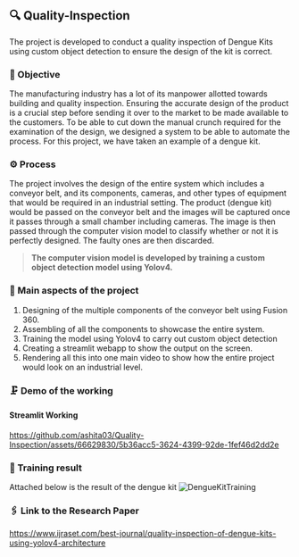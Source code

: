 ## 🔍 Quality-Inspection
The project is developed to conduct a quality inspection of Dengue Kits using custom object detection to ensure the design of the kit is correct.

### 🚀 Objective
The manufacturing industry has a lot of its manpower allotted towards building and quality inspection. Ensuring the accurate design of the product is a crucial step before sending it over to the market to be made available to the customers. To be able to cut down the manual crunch required for the examination of the design, we designed a system to be able to automate the process. 
For this project, we have taken an example of a dengue kit.

### ⚙️ Process 
The project involves the design of the entire system which includes a conveyor belt, and its components, cameras, and other types of equipment that would be required in an industrial setting. The product (dengue kit) would be passed on the conveyor belt and the images will be captured once it passes through a small chamber including cameras. The image is then passed through the computer vision model to classify whether or not it is perfectly designed. The faulty ones are then discarded.

>**The computer vision model is developed by training a custom object detection model using Yolov4.**

### 📍 Main aspects of the project
1. Designing of the multiple components of the conveyor belt using Fusion 360. 
2. Assembling of all the components to showcase the entire system.
3. Training the model using Yolov4 to carry out custom object detection
4. Creating a streamlit webapp to show the output on the screen.
5. Rendering all this into one main video to show how the entire project would look on an industrial level.

### 🗜️ Demo of the working
#### Streamlit Working
https://github.com/ashita03/Quality-Inspection/assets/66629830/5b36acc5-3624-4399-92de-1fef46d2dd2e

### 🔳 Training result 
Attached below is the result of the dengue kit
![DengueKitTraining](https://user-images.githubusercontent.com/66629830/183103562-d8f2ca41-2e12-44e3-8d2a-16ae3e31a008.png)

### 🖇️ Link to the Research Paper

https://www.ijraset.com/best-journal/quality-inspection-of-dengue-kits-using-yolov4-architecture


